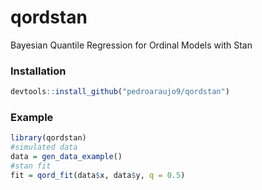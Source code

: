 # qordstan
Bayesian Quantile Regression for Ordinal Models with Stan

### Installation 
```r
devtools::install_github("pedroaraujo9/qordstan")
```
### Example
```r
library(qordstan)
#simulated data
data = gen_data_example()
#stan fit
fit = qord_fit(data$x, data$y, q = 0.5)
```
